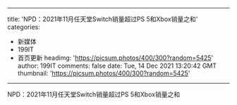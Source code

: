 
---
title: 'NPD：2021年11月任天堂Switch销量超过PS 5和Xbox销量之和'
categories: 
 - 新媒体
 - 199IT
 - 首页更新
headimg: 'https://picsum.photos/400/300?random=5425'
author: 199IT
comments: false
date: Tue, 14 Dec 2021 13:20:42 GMT
thumbnail: 'https://picsum.photos/400/300?random=5425'
---

<div>   
NPD：2021年11月任天堂Switch销量超过PS 5和Xbox销量之和  
</div>
            